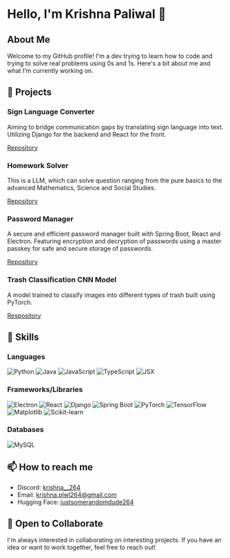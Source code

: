 # Hello, I'm Krishna Paliwal 👋

## About Me
Welcome to my GitHub profile! I'm a dev trying to learn how to code and trying to solve real problems using 0s and 1s. Here's a bit about me and what I’m currently working on.

## 🔭 Projects
### Sign Language Converter
Aiming to bridge communication gaps by translating sign language into text. Utilizing Django for the backend and React for the front.

[Repository](https://github.com/justsomerandomdude264/Sign_Language_Converter)

### Homework Solver
This is a LLM, which can solve question ranging from the pure basics to the advanced Mathematics, Science and Social Studies.

[Repository](https://github.com/justsomerandomdude264/Homework_Solver_LLM)

### Password Manager
A secure and efficient password manager built with Spring Boot, React and Electron. Featuring encryption and decryption of passwords using a master passkey for safe and secure storage of passwords.

[Repository](https://github.com/justsomerandomdude264/Password_Manager)

### Trash Classification CNN Model
A model trained to classify images into different types of trash built using PyTorch.

[Respository](https://github.com/justsomerandomdude264/Trash_Classification_CNN_Model)

## 💼 Skills

### Languages
![Python](https://img.shields.io/badge/Python-3776AB?style=for-the-badge&logo=python&logoColor=white)
![Java](https://img.shields.io/badge/Java-ED8B00?style=for-the-badge&logo=java&logoColor=white)
![JavaScript](https://img.shields.io/badge/JavaScript-F7DF1E?style=for-the-badge&logo=javascript&logoColor=black)
![TypeScript](https://img.shields.io/badge/TypeScript-007ACC?style=for-the-badge&logo=typescript&logoColor=white)
![JSX](https://img.shields.io/badge/JSX-61DAFB?style=for-the-badge&logo=react&logoColor=black)

### Frameworks/Libraries
![Electron](https://img.shields.io/badge/Electron-47848F?style=for-the-badge&logo=electron&logoColor=white)
![React](https://img.shields.io/badge/React-61DAFB?style=for-the-badge&logo=react&logoColor=black)
![Django](https://img.shields.io/badge/Django-092E20?style=for-the-badge&logo=django&logoColor=white)
![Spring Boot](https://img.shields.io/badge/Spring%20Boot-6DB33F?style=for-the-badge&logo=spring-boot&logoColor=white)
![PyTorch](https://img.shields.io/badge/PyTorch-EE4C2C?style=for-the-badge&logo=pytorch&logoColor=white)
![TensorFlow](https://img.shields.io/badge/TensorFlow-FF6F00?style=for-the-badge&logo=tensorflow&logoColor=white)
![Matplotlib](https://img.shields.io/badge/Matplotlib-013243?style=for-the-badge&logo=python&logoColor=white)
![Scikit-learn](https://img.shields.io/badge/Scikit--learn-F7931E?style=for-the-badge&logo=scikit-learn&logoColor=white)

### Databases
![MySQL](https://img.shields.io/badge/MySQL-4479A1?style=for-the-badge&logo=mysql&logoColor=white)


## 📫 How to reach me
- Discord: [krishna__264](krishna__264)
- Email: krishna.plwl264@gmail.com
- Hugging Face: [justsomerandomdude264](https://huggingface.co/justsomerandomdude264)

## 🤝 Open to Collaborate
I'm always interested in collaborating on interesting projects. If you have an idea or want to work together, feel free to reach out!
